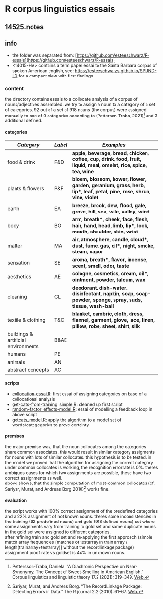# R corpus linguistics essais
## 14525.notes
## info
- the folder was separated from: [https://github.com/esteeschwarz/R-essais](https://github.com/esteeschwarz/R-essais)
- <14015-HA> contains a term paper essai to the Santa Barbara corpus of spoken American english, see: <https://esteeschwarzs.github.io/SPUND-LX> for a compact view with first findings. 

### content
the directory contains essais to a collocate analysis of a corpus of nouns/adjectives assembled. 
we try to assign a noun to a category of a set of categories. 92 out of a set of 918 nouns (the corpus) were assigned manually to one of 9 categories according to (Petterson-Traba, 2021)[^1] and 3 additional defined.

#### categories

| ***Category***                      | ***Label*** | ***Examples***                                                                                                        |
| ----------------------------------- | ----------- | --------------------------------------------------------------------------------------------------------------------- |
| food & drink                        | F&D         | **apple, beverage, bread, chicken, coffee, cup, drink, food, fruit, liquid, meal, omelet, rice, spice, tea, wine**    |
| plants & flowers                    | P&F         | **bloom, blossom, bower, flower, garden, geranium, grass, herb, lip\*, leaf, petal, pine, rose, shrub, vine, violet** |
| earth                               | EA          | **breeze, brook, dew, flood, gale, grove, hill, sea, vale, valley, wind**                                             |
| body                                | BO          | **arm, breath\*, cheek, face, flesh, hair, hand, head, limb, lip\*, lock, mouth, shoulder, skin, wrist**              |
| matter                              | MA          | **air, atmosphere, candle, cloud\*, dust, fume, gas, oil\*, night, smoke, steam, vapor**                              |
| sensation                           | SE          | **aroma, breath\*, flavor, incense, scent, smell, odor, taste**                                                       |
| aesthetics                          | AE          | **cologne, cosmetics, cream, oil\*, ointment, powder, talcum, wax**                                                   |
| cleaning                            | CL          | **deodorant, dish-water, disinfectant, napkin, soap, soap-powder, sponge, spray, suds, tissue, wash-ball**            |
| textile & clothing                  | T&C         | **blanket, cambric, cloth, dress, flannel, garment, glove, lace, linen, pillow, robe, sheet, shirt, silk**            |
| buildings & artificial environments | B&AE        |                                                                                                                       |
| humans                              | PE          |                                                                                                                       |
| animals                             | AN          |                                                                                                                       |
| abstract concepts                   | AC          |                                                                                                                       |


#### scripts
- [collocation-essai.R](collocation-essai.R): first essai of assigning categories on base of a collocational analysis
- [get-cats-from-training\_simple.R](get-cats-from-training_simple.R): cleaned up first script
- [random-factor\_effects-model.R](random-factor_effects-model.R): essai of modelling a feedback loop in above script
- [getcats\_model.R](getcats_model.R): apply the algorithm to a model set of words/categegories to prove certainty

#### premises
the major premise was, that the noun collocates among the categories share common associates. this would result in similar category assigments for nouns with lots of similar collocates. this hypothesis is to be tested. in the model we proved that the algorithm for assigning the correct category under common collocates is working, the recognition errorrate is 0%. theres ambiguos cases for which two assignments are possible, these have two correct assignments as well.   
above shows, that the simple computation of most-common collocates (cf. Sariyar, Murat, and Andreas Borg 2010)[^2] works fine.

#### evaluation
the script works with 100% correct assignment of the predefined categories and a 22% assignment of not known nouns. theres some inconsistencies in the training (92 predefined nouns) and gold (918 defined nouns) set where some assignments vary from training to gold set and some duplicate nouns in the gold set were assigned to different categories.  
after refining train and gold set and re-applying the first approach (simple match array frequencies [matches of testarray in train array / length(trainarray+testarray)] without the recordlinkage package) assignment proof rate vs goldset is 44% in unknown nouns.

[^1]:	Pettersson-Traba, Daniela. “A Diachronic Perspective on Near-Synonymy: The Concept of Sweet-Smelling in American English.” Corpus linguistics and linguistic theory 17.2 (2021): 319–349. [Web.](https://fu-berlin.primo.exlibrisgroup.com/permalink/49KOBV_FUB/5ami3a/cdi_openaire_primary_doi_8ad1d6d6057eb106694cfa96c9ff4fa3)
[^2]: Sariyar, Murat, and Andreas Borg. “The RecordLinkage Package: Detecting Errors in Data.” The R journal 2.2 (2010): 61–67. [Web.](https://fu-berlin.primo.exlibrisgroup.com/permalink/49KOBV_FUB/5ami3a/cdi_openaire_primary_doi_ba8b716343e3913e3b82aa41329d8948)
